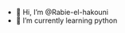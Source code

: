 - 👋 Hi, I’m @Rabie-el-hakouni
- 🌱 I’m currently learning python

<!---
Rabie-el-hakouni/Rabie-el-hakouni is a ✨ special ✨ repository because its `README.md` (this file) appears on your GitHub profile.
You can click the Preview link to take a look at your changes.
--->
